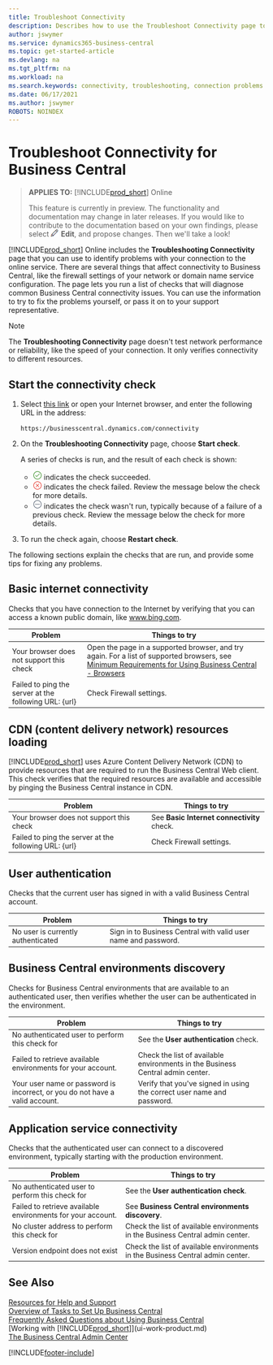 ```yaml
---
title: Troubleshoot Connectivity
description: Describes how to use the Troubleshoot Connectivity page to identify and fix problems connecting to Business Central online.
author: jswymer
ms.service: dynamics365-business-central
ms.topic: get-started-article
ms.devlang: na
ms.tgt_pltfrm: na
ms.workload: na
ms.search.keywords: connectivity, troubleshooting, connection problems
ms.date: 06/17/2021
ms.author: jswymer
ROBOTS: NOINDEX
---
```

# Troubleshoot Connectivity for Business Central

> **APPLIES TO:** [!INCLUDE[prod_short](includes/prod_short.md)] Online
>
> This feature is currently in preview. The functionality and documentation may change in later releases. If you would like to contribute to the documentation based on your own findings, please select ![Edit article in GitHub](media/github-edit-pencil.png) **Edit**, and propose changes. Then we'll take a look!

[!INCLUDE[prod_short](includes/prod_short.md)] Online includes the **Troubleshooting Connectivity** page that you can use to identify problems with your connection to the online service. There are several things that affect connectivity to Business Central, like the firewall settings of your network or domain name service configuration. The page lets you run a list of checks that will diagnose common Business Central connectivity issues. You can use the information to try to fix the problems yourself, or pass it on to your support representative.

> [!NOTE]
> The **Troubleshooting Connectivity** page doesn't test network performance or reliability, like the speed of your connection. It only verifies connectivity to different resources.

## Start the connectivity check 

1. Select [this link](https://businesscentral.dynamics.com/connectivity) or open your Internet browser, and enter the following URL in the address:

    ```http
    https://businesscentral.dynamics.com/connectivity
    ```

2. On the **Troubleshooting Connectivity** page, choose **Start check**.

    A series of checks is run, and the result of each check is shown:

    - ![Connectivity check succeeded](media/connectivity-check.png) indicates the check succeeded.
    - ![Connectivity check failed](media/connectivity-failed.png) indicates the check failed. Review the message below the check for more details.
    - ![Connectivity check was not run](media/connectivity-blocked.png) indicates the check wasn't run, typically because of a failure of a previous check. Review the message below the check for more details.

3. To run the check again, choose **Restart check**.

The following sections explain the checks that are run, and provide some tips for fixing any problems.

## Basic internet connectivity

Checks that you have connection to the Internet by verifying that you can access a known public domain, like www.bing.com.

|Problem|Things to try|
|-------|-------------|
|Your browser does not support this check|Open the page in a supported browser, and try again. For a list of supported browsers, see [Minimum Requirements for Using Business Central - Browsers](product-requirements.md#browsers)|
|Failed to ping the server at the following URL: {url}|Check Firewall settings.|

## CDN (content delivery network) resources loading

[!INCLUDE[prod_short](includes/prod_short.md)] uses Azure Content Delivery Network (CDN) to provide resources that are required to run the Business Central Web client. This check verifies that the required resources are available and accessible by pinging the Business Central instance in CDN.

|Problem|Things to try|
|-------|-------------|
|Your browser does not support this check|See **Basic Internet connectivity** check.|
|Failed to ping the server at the following URL: {url}|Check Firewall settings.|

## User authentication

Checks that the current user has signed in with a valid Business Central account.

|Problem|Things to try|
|-------|-------------|
|No user is currently authenticated|Sign in to Business Central with valid user name and password.|

## Business Central environments discovery

Checks for Business Central environments that are available to an authenticated user, then verifies whether the user can be authenticated in the environment.
<!-- example: Your user name or password is incorrect, or you do not have a valid account.. Request duration: 332 milliseconds)-->

|Problem|Things to try|
|-------|-------------|
|No authenticated user to perform this check for|See the **User authentication** check.|
|Failed to retrieve available environments for your account.|Check the list of available environments in the Business Central admin center.|
|Your user name or password is incorrect, or you do not have a valid account.| Verify that you've signed in using the correct user name and password.|

## Application service connectivity

Checks that the authenticated user can connect to a discovered environment, typically starting with the production environment.

|Problem|Things to try|
|-------|-------------|
|No authenticated user to perform this check for|See the **User authentication check**.|
|Failed to retrieve available environments for your account.|See **Business Central environments discovery**.|
|No cluster address to perform this check for|Check the list of available environments in the Business Central admin center.|
|Version endpoint does not exist|Check the list of available environments in the Business Central admin center.|

## See Also

[Resources for Help and Support](product-help-and-support.md)  
[Overview of Tasks to Set Up Business Central](setup.md)  
[Frequently Asked Questions about Using Business Central](across-faq.yml)  
[Working with [!INCLUDE[prod_short](includes/prod_short.md)]](ui-work-product.md)  
[The Business Central Admin Center](/dynamics365/business-central/dev-itpro/administration/tenant-admin-center)

[!INCLUDE[footer-include](includes/footer-banner.md)]
